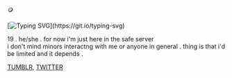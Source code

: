 🪙 <p>
<p>

[![Typing SVG](https://readme-typing-svg.demolab.com?font=Kosugi&duration=2222&pause=2432&color=F7F7F7&width=435&lines=TAKE+A+CHANCE+WITH+CHAAAANCE+BABY+!+!+!+!)](https://git.io/typing-svg)

<p>
19 . he/she . for now i'm just here in the safe server<br>
i don't mind minors interactng with me or anyone in general . thing is that i'd be limited and it depends .

<p><a href='https://snngre.tumblr.com'>TUMBLR</a>, <a href='https://twitter.com/snngre'>TWITTER</a>
